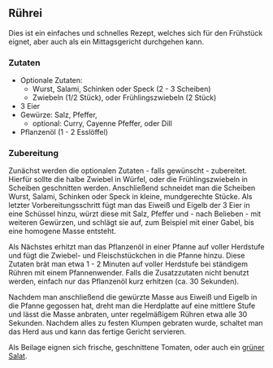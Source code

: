 ## Rührei

Dies ist ein einfaches und schnelles Rezept, welches sich für den Frühstück eignet, aber auch als ein Mittagsgericht durchgehen kann.

### Zutaten

* Optionale Zutaten:
  * Wurst, Salami, Schinken oder Speck (2 - 3 Scheiben)
  * Zwiebeln (1/2 Stück), oder Frühlingszwiebeln (2 Stück) 
* 3 Eier
* Gewürze: Salz, Pfeffer,
  * optional: Curry, Cayenne Pfeffer, oder Dill
* Pflanzenöl (1 - 2 Esslöffel)

### Zubereitung

Zunächst werden die optionalen Zutaten - falls gewünscht - zubereitet.
Hierfür sollte die halbe Zwiebel in Würfel, oder die Frühlingszwiebeln in Scheiben geschnitten werden.
Anschließend schneidet man die Scheiben Wurst, Salami, Schinken oder Speck in kleine, mundgerechte Stücke.
Als letzter Vorbereitungsschritt fügt man das Eiweiß und Eigelb der 3 Eier in eine Schüssel hinzu, würzt diese mit Salz, Pfeffer und - nach Belieben - mit weiteren Gewürzen,
und schlägt sie auf, zum Beispiel mit einer Gabel, bis eine homogene Masse entsteht.

Als Nächstes erhitzt man das Pflanzenöl in einer Pfanne auf voller Herdstufe und fügt die Zwiebel- und Fleischstückchen in die Pfanne hinzu.
Diese Zutaten brät man etwa 1 - 2 Minuten auf voller Herdstufe bei ständigem Rühren mit einem Pfannenwender.
Falls die Zusatzzutaten nicht benutzt werden, einfach nur das Pflanzenöl kurz erhitzen (ca. 30 Sekunden).

Nachdem man anschließend die gewürzte Masse aus Eiweiß und Eigelb in die Pfanne gegossen hat, dreht man die Herdplatte auf eine mittlere Stufe und lässt die Masse anbraten,
unter regelmäßigem Rühren etwa alle 30 Sekunden. Nachdem alles zu festen Klumpen gebraten wurde, schaltet man das Herd aus und kann das fertige Gericht servieren.

Als Beilage eignen sich frische, geschnittene Tomaten, oder auch ein [grüner Salat](Salat.md).
